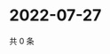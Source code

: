 # 2022-07-27

共 0 条

<!-- BEGIN WEIBO -->
<!-- 最后更新时间 Wed Jul 27 2022 19:13:51 GMT+0800 (China Standard Time) -->

<!-- END WEIBO -->
